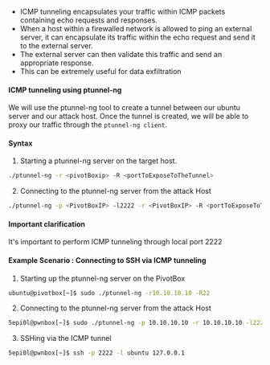 
- ICMP tunneling encapsulates your traffic within ICMP packets containing echo requests and responses.
- When a host within a firewalled network is allowed to ping an external server, it can encapsulate its traffic within the echo request and send it to the external server.
- The external server can then validate this traffic and send an appropriate response. 
- This can be extremely useful for data exfiltration



#### ICMP tunneling using ptunnel-ng

We will use the ptunnel-ng tool to create a tunnel between our ubuntu server and our attack host. Once the tunnel is created, we will be able to proxy our traffic through the `ptunnel-ng client`.



#### Syntax

1. Starting a ptunnel-ng server on the target host.

```bash
./ptunnel-ng -r <pivotBoxip> -R <portToExposeToTheTunnel>
```


2. Connecting to the ptunnel-ng server from the attack Host

```bash
./ptunnel-ng -p <PivotBoxIP> -l2222 -r <PivotBoxIP> -R <portToExposeToTheTunnel>
```


#### Important clarification

It's important to perform ICMP tunneling through local port 2222





#### Example Scenario : Connecting to SSH via ICMP tunneling


1. Starting up the ptunnel-ng server on the PivotBox 

```bash
ubuntu@pivotbox[~]$ sudo ./ptunnel-ng -r10.10.10.10 -R22
```



2. Connecting to the ptunnel-ng server from the attack Host

```bash
5epi0l@pwnbox[~]$ sudo ./ptunnel-ng -p 10.10.10.10 -r 10.10.10.10 -l2222 -R22
```



3. SSHing via the ICMP tunnel

```bash
5epi0l@pwnbox[~]$ ssh -p 2222 -l ubuntu 127.0.0.1
```